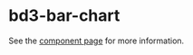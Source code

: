 bd3-bar-chart
================

See the [component page](http://blackhawkwebcomponents.github.io/bd3-bar-chart) for more information.
